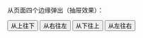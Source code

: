 从页面四个边缘弹出（抽屉效果）：

<div class="layui-btn-container">
  <button type="button" class="layui-btn layui-btn-primary" lay-on="test-offset-t">从上往下</button>
  <button type="button" class="layui-btn layui-btn-primary" lay-on="test-offset-r">从右往左</button>
  <button type="button" class="layui-btn layui-btn-primary" lay-on="test-offset-b">从下往上</button>
  <button type="button" class="layui-btn layui-btn-primary" lay-on="test-offset-l">从左往右</button>
</div>

<script>
layui.use(function(){
  var layer = layui.layer;
  var util = layui.util;
  var $ = layui.$;

  // 事件
  util.on('lay-on', {
    'test-offset-t': function(){
      layer.open({
        type: 1,
        offset: 't',
        anim: 'slideDown', // 从上往下
        area: ['100%', '160px'],
        shade: 0.1,
        shadeClose: true,
        id: 'ID-demo-layer-direction-t',
        content: '<div style="padding: 16px;">任意 HTML 内容</div>'
      });
    },
    'test-offset-r': function(){
      layer.open({
        type: 1,
        offset: 'r',
        anim: 'slideLeft', // 从右往左
        area: ['320px', '100%'],
        shade: 0.1,
        shadeClose: true,
        id: 'ID-demo-layer-direction-r',
        content: '<div style="padding: 16px;">任意 HTML 内容</div>'
      });
    },
    'test-offset-b': function(){
      layer.open({
        type: 1,
        offset: 'b',
        anim: 'slideUp', // 从下往上
        area: ['100%', '160px'],
        shade: 0.1,
        shadeClose: true,
        id: 'ID-demo-layer-direction-b',
        content: '<div style="padding: 16px;">任意 HTML 内容</div>'
      });
    },
    'test-offset-l': function(){
      layer.open({
        type: 1,
        offset: 'l',
        anim: 'slideRight', // 从左往右
        area: ['320px', '100%'],
        shade: 0.1,
        shadeClose: true,
        id: 'ID-demo-layer-direction-l',
        content: '<div style="padding: 16px;">任意 HTML 内容</div>'
      });
    }
  });
});
</script>